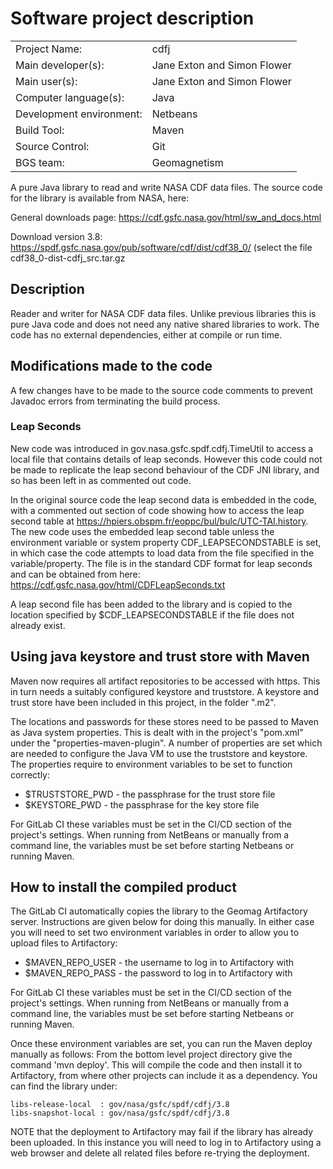 # Software project description

|                          |         |
| ------------------------ | ------- |
| Project Name:            | cdfj |
| Main developer(s):       | Jane Exton and Simon Flower  |
| Main user(s):            | Jane Exton and Simon Flower |
| Computer language(s):    | Java |
| Development environment: | Netbeans |
| Build Tool:              | Maven |
| Source Control:          | Git |
| BGS team:                | Geomagnetism |

A pure Java library to read and write NASA CDF data files. The source code for the
library is available from NASA, here:

General downloads page: https://cdf.gsfc.nasa.gov/html/sw_and_docs.html

Download version 3.8: https://spdf.gsfc.nasa.gov/pub/software/cdf/dist/cdf38_0/
(select the file cdf38_0-dist-cdfj_src.tar.gz

## Description

Reader and writer for NASA CDF data files. Unlike previous libraries this is pure
Java code and does not need any native shared libraries to work. The code has no
external dependencies, either at compile or run time.


## Modifications made to the code

A few changes have to be made to the source code comments to prevent
Javadoc errors from terminating the build process.

### Leap Seconds ###

New code was introduced in gov.nasa.gsfc.spdf.cdfj.TimeUtil to access a
local file that contains details of leap seconds. However this code could
not be made to replicate the leap second behaviour of the CDF JNI library,
and so has been left in as commented out code.

In the original source code the leap second data is embedded in the code, with 
a commented out section of code showing how to access the leap second table at 
https://hpiers.obspm.fr/eoppc/bul/bulc/UTC-TAI.history. The new code uses the
embedded leap second table unless the environment variable or system property
CDF_LEAPSECONDSTABLE is set, in which case the code attempts to load data from 
the file specified in the variable/property. The file is in
the standard CDF format for leap seconds and can be obtained from here:
https://cdf.gsfc.nasa.gov/html/CDFLeapSeconds.txt

A leap second file has been added to the library and is copied to the location
specified by $CDF_LEAPSECONDSTABLE if the file does not already exist.


## Using java keystore and trust store with Maven ##

Maven now requires all artifact repositories to be accessed with https.
This in turn needs a suitably configured keystore and truststore.
A keystore and trust store have been included in this project, in the folder
".m2".

The locations and passwords for these stores need to be passed to Maven
as Java system properties. This is dealt with in the project's "pom.xml"
under the "properties-maven-plugin". A number of properties are set which
are needed to configure the Java VM to use the truststore and keystore.
The properties require to environment variables to be set to function
correctly:
- $TRUSTSTORE_PWD - the passphrase for the trust store file
- $KEYSTORE_PWD - the passphrase for the key store file

For GitLab CI these variables must be set in the CI/CD section of
the project's settings. When running from NetBeans or manually from a
command line, the variables must be set before starting Netbeans or running
Maven.


## How to install the compiled product ##

The GitLab CI automatically copies the library to the Geomag Artifactory server.
Instructions are given below for doing this manually. In either case you will need to
set two environment variables in order to allow you to upload files to 
Artifactory:
- $MAVEN_REPO_USER - the username to log in to Artifactory with
- $MAVEN_REPO_PASS - the password to log in to Artifactory with

For GitLab CI these variables must be set in the CI/CD section of
the project's settings. When running from NetBeans or manually from a
command line, the variables must be set before starting Netbeans or running
Maven.

Once these environment variables are set, you can run the Maven deploy
manually as follows: From the bottom level project directory give the 
command 'mvn deploy'. This will compile the code and then install it to 
Artifactory, from where other projects can include it as a dependency. 
You can find the library under:

    libs-release-local  : gov/nasa/gsfc/spdf/cdfj/3.8
    libs-snapshot-local : gov/nasa/gsfc/spdf/cdfj/3.8

NOTE that the deployment to Artifactory may fail if the library has already
been uploaded. In this instance you will need to log in to Artifactory using
a web browser and delete all related files before re-trying the deployment.
